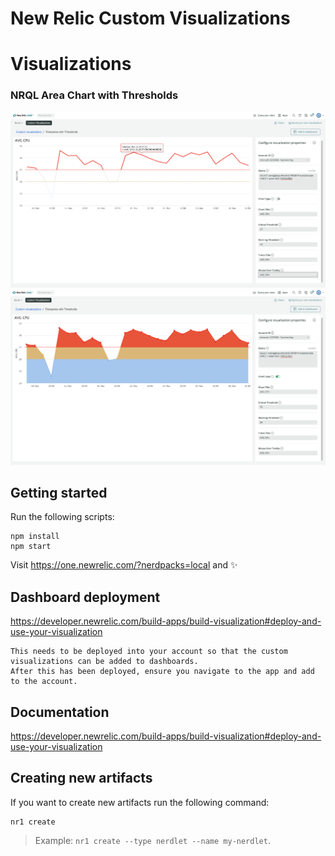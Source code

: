 # New Relic Custom Visualizations

# Visualizations

### NRQL Area Chart with Thresholds

![NRQL Area Chart with Thresholds1](https://github.com/abhisheklad/nr1-custom-vis/blob/master/visualizations/timeseries-threshold/images/areachart-thresholds1.png?raw=true)
![NRQL Area Chart with Thresholds2](https://github.com/abhisheklad/nr1-custom-vis/blob/master/visualizations/timeseries-threshold/images/areachart-thresholds2.png?raw=true)

## Getting started

Run the following scripts:

```
npm install
npm start
```

Visit https://one.newrelic.com/?nerdpacks=local and :sparkles:

## Dashboard deployment

https://developer.newrelic.com/build-apps/build-visualization#deploy-and-use-your-visualization

```
This needs to be deployed into your account so that the custom visualizations can be added to dashboards.
After this has been deployed, ensure you navigate to the app and add to the account.
```

## Documentation

https://developer.newrelic.com/build-apps/build-visualization#deploy-and-use-your-visualization

## Creating new artifacts

If you want to create new artifacts run the following command:

```
nr1 create
```

> Example: `nr1 create --type nerdlet --name my-nerdlet`.

